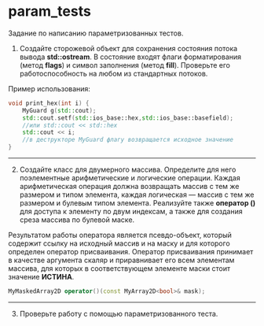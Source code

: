 # param_tests

Задание по написанию параметризованных тестов.

1. Создайте сторожевой объект для сохранения состояния потока вывода **std::ostream**.
В состояние входят флаги форматирования (метод **flags**) и символ заполнения (метод **fill**). Проверьте его работоспособность на любом из стандартных потоков. 

Пример использования:
```c++
void print_hex(int i) {
    MyGuard g(std::cout);
    std::cout.setf(std::ios_base::hex,std::ios_base::basefield);
    //или std::cout << std::hex
    std::cout << i;
    //в деструкторе MyGuard флагу возвращается исходное значение
}
```
---
2. Создайте класс для двумерного массива. 
Определите для него поэлементные арифметические и логические операции. 
Каждая арифметическая операция должна возвращать массив с тем же размером и типом элемента, 
каждая логическая — массив с тем же размером и булевым типом элемента. 
Реализуйте также **оператор ()** для доступа к элементу по двум индексам, а также для создания среза массива по булевой маске.

Результатом работы оператора является псевдо-объект, 
который содержит ссылку на исходный массив и на маску и для которого определен оператор присваивания. 
Оператор присваивания принимает в качестве аргумента скаляр и приравнивает его всем элементам массива, 
для которых в соответствующем элементе маски стоит значение **ИСТИНА**.
```c++
MyMaskedArray2D operator()(const MyArray2D<bool>& mask);
```


---
3. Проверьте работу с помощью параметризованного теста.
